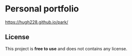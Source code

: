 # Personal portfolio
https://hugh228.github.io/park/

## License
This project is **free to use** and does not contains any license.
